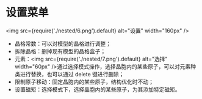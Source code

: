 # 设置菜单

<img src={require('./nested/6.png').default} alt="设置" width="160px" />

- 晶格常数：可以对模型的晶格进行调整；
- 拆除晶格：删掉现有模型的晶格盒子；
- 元素：<img src={require('./nested/7.png').default} alt="选择" width="60px" />通过选择模式操作，选择晶胞内的某些原子，可以对元素种类进行替换，也可以通过 delete 键进行删除；
- 限制原子移动：固定晶胞内的某些原子，结构优化时不动；
- 设置磁矩：选择模式下，选择晶胞内的某些原子，为其添加特定磁矩。